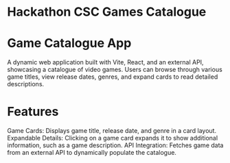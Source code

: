 # Hackathon CSC Games Catalogue

# Game Catalogue App
A dynamic web application built with Vite, React, and an external API, showcasing a catalogue of video games. Users can browse through various game titles, view release dates, genres, and expand cards to read detailed descriptions.

# Features
Game Cards: Displays game title, release date, and genre in a card layout.
Expandable Details: Clicking on a game card expands it to show additional information, such as a game description.
API Integration: Fetches game data from an external API to dynamically populate the catalogue.


